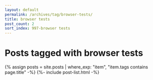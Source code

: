 ```yaml
---
layout: default
permalink: /archives/tag/browser-tests/
title: browser tests
post_count: 2
sort_index: 997-browser tests
---
```

<h1 class="page-heading">Posts tagged with browser tests</h1>
{% assign posts = site.posts | where_exp: "item", "item.tags contains page.title" -%}
{%- include post-list.html -%}
